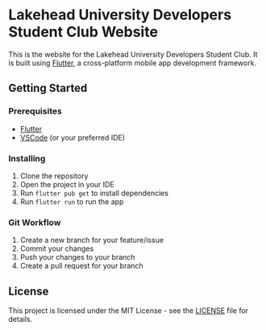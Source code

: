 # Lakehead University Developers Student Club Website

This is the website for the Lakehead University Developers Student Club. It is built using [Flutter](https://flutter.dev/), a cross-platform mobile app development framework.

## Getting Started

### Prerequisites

- [Flutter](https://flutter.dev/docs/get-started/install)
- [VSCode](https://code.visualstudio.com/) (or your preferred IDE)

### Installing

1. Clone the repository
2. Open the project in your IDE
3. Run `flutter pub get` to install dependencies
4. Run `flutter run` to run the app

### Git Workflow

1. Create a new branch for your feature/issue
2. Commit your changes
3. Push your changes to your branch
4. Create a pull request for your branch

## License

This project is licensed under the MIT License - see the [LICENSE](LICENSE) file for details.
